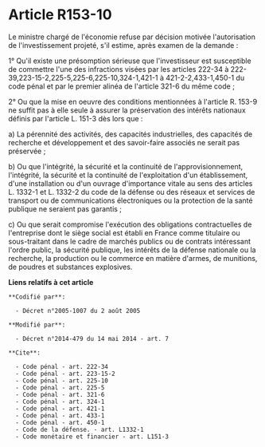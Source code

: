 # Article R153-10

Le ministre chargé de l'économie refuse par décision motivée l'autorisation de l'investissement projeté, s'il estime, après
examen de la demande : 

1° Qu'il existe une présomption sérieuse que l'investisseur est susceptible de commettre l'une des infractions visées par les
articles 222-34 à 222-39,223-15-2,225-5,225-6,225-10,324-1,421-1 à 421-2-2,433-1,450-1 du code pénal et par le premier alinéa
de l'article 321-6 du même code ; 

2° Ou que la mise en oeuvre des conditions mentionnées à l'article R. 153-9 ne suffit pas à elle seule à assurer la
préservation des intérêts nationaux définis par l'article L. 151-3 dès lors que : 

a) La pérennité des activités, des capacités industrielles, des capacités de recherche et développement et des savoir-faire
associés ne serait pas préservée ; 

b) Ou que l'intégrité, la sécurité et la continuité de l'approvisionnement, l'intégrité, la sécurité et la continuité de
l'exploitation d'un établissement, d'une installation ou d'un ouvrage d'importance vitale au sens des articles L. 1332-1 et
L. 1332-2 du code de la défense ou des réseaux et services de transport ou de communications électroniques ou la protection
de la santé publique ne seraient pas garantis ; 

c) Ou que serait compromise l'exécution des obligations contractuelles de l'entreprise dont le siège social est établi en
France comme titulaire ou sous-traitant dans le cadre de marchés publics ou de contrats intéressant l'ordre public, la
sécurité publique, les intérêts de la défense nationale ou la recherche, la production ou le commerce en matière d'armes, de
munitions, de poudres et substances explosives.

**Liens relatifs à cet article**

	**Codifié par**:

	  - Décret n°2005-1007 du 2 août 2005

	**Modifié par**:

	  - Décret n°2014-479 du 14 mai 2014 - art. 7

	**Cite**:

	  - Code pénal - art. 222-34
	  - Code pénal - art. 223-15-2
	  - Code pénal - art. 225-10
	  - Code pénal - art. 225-5
	  - Code pénal - art. 321-6
	  - Code pénal - art. 324-1
	  - Code pénal - art. 421-1
	  - Code pénal - art. 433-1
	  - Code pénal - art. 450-1
	  - Code de la défense. - art. L1332-1
	  - Code monétaire et financier - art. L151-3

